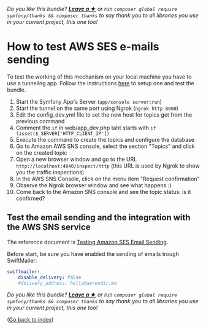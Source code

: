 *Do you like this bundle? [**Leave a &#9733;**](#js-repo-pjax-container) or run `composer global require symfony/thanks && composer thanks` to say thank you to all libraries you use in your current project, this one too!*

How to test AWS SES e-mails sending
===================================

To test the working of this mechanism on your local machine you have to use a tunneling app.
Follow the instructions [here](https://blogs.aws.amazon.com/php/post/Tx2CO24DVG9CAK0/Testing-Webhooks-Locally-for-Amazon-SNS) to setup one and test the bundle.

1. Start the Symfony App's Server (`app/console server:run`)
2. Start the tunnel on the same port using Ngrok (`ngrok http 8000`)
3. Edit the config_dev.yml file to set the new host for topics get from the previous command
4. Comment the `if` in web/app_dev.php taht starts with `if (isset($_SERVER['HTTP_CLIENT_IP'])`
5. Execute the command to create the topics and configure the database
6. Go to Amazon AWS SNS console, select the section "Topics" and click on the created topic
7. Open a new browser window and go to the URL `http://localhost:4040/inspect/http` (this URL is used by Ngrok to show you the traffic inspections)
8. In the AWS SNS Console, click on the menu item "Request confirmation"
9. Observe the Ngrok browser window and see what happens :)
10. Come back to the Amazon SNS console and see the topic status: is it confirmed?

Test the email sending and the integration with the AWS SNS service
-------------------------------------------------------------------

The reference document is [Testing Amazon SES Email Sending](http://docs.aws.amazon.com/ses/latest/DeveloperGuide/mailbox-simulator.html).

Before start, be sure you have enabled the sending of emails trough SwiftMailer:

```yaml
swiftmailer:
    disable_delivery: false
    #delivery_address: hello@aerendir.me
```

*Do you like this bundle? [**Leave a &#9733;**](#js-repo-pjax-container) or run `composer global require symfony/thanks && composer thanks` to say thank you to all libraries you use in your current project, this one too!*

([Go back to index](Index.md))
